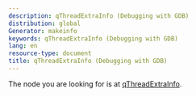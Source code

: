```yaml
---
description: qThreadExtraInfo (Debugging with GDB)
distribution: global
Generator: makeinfo
keywords: qThreadExtraInfo (Debugging with GDB)
lang: en
resource-type: document
title: qThreadExtraInfo (Debugging with GDB)
---
```

The node you are looking for is at [qThreadExtraInfo](General-Query-Packets.html#qThreadExtraInfo).
